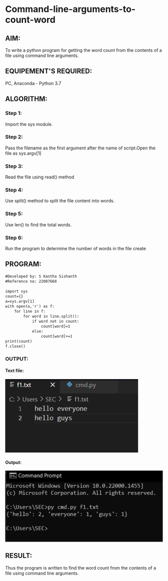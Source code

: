 # Command-line-arguments-to-count-word
## AIM:
To write a python program for getting the word count from the contents of a file using command line arguments.
## EQUIPEMENT'S REQUIRED: 
PC, Anaconda - Python 3.7
## ALGORITHM: 
### Step 1:
Import the sys module.

### Step 2:
Pass the filename as the first argument after the name of script.Open the file as sys.argv[1]

### Step 3:
Read the file using read() method

### Step 4:
Use split() method to split the file content into words.

### Step 5:
Use len() to find the total words.

### Step 6:
Run the program to determine the number of words in the file create



## PROGRAM:
```
#Developed by: S Kantha Sishanth
#Reference no: 22007660

import sys
count={}
a=sys.argv[1]
with open(a,'r') as f:
    for line in f:
        for word in line.split():
            if word not in count:
                count[word]=1
            else:
                count[word]+=1
print(count)
f.close()
```

### OUTPUT:

#### Text file:
!['output'](/out01.png)
#### Output:
!['output'](/out02.png)


## RESULT:
Thus the program is written to find the word count from the contents of a file using command line arguments.
